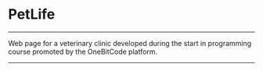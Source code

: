 # PetLife
***
Web page for a veterinary clinic developed during the start in programming course promoted by the OneBitCode platform.
***
